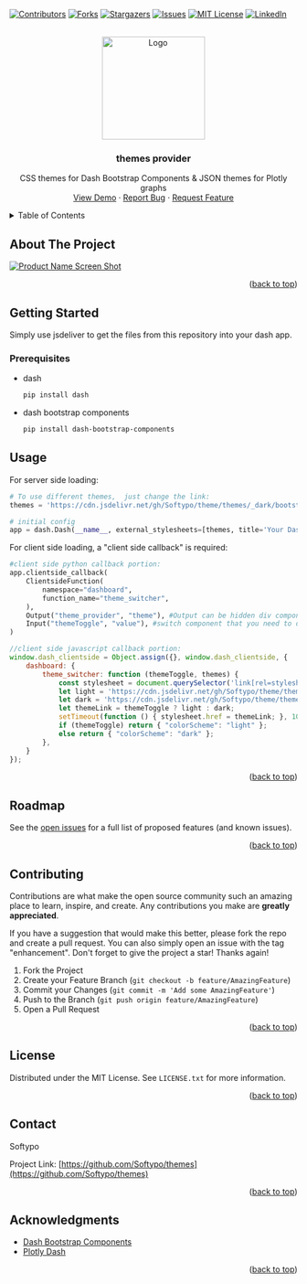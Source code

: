 <!-- Improved compatibility of back to top link: See: https://github.com/othneildrew/Best-README-Template/pull/73 -->
<a name="readme-top"></a>
<!--
*** Thanks for checking out the Best-README-Template. If you have a suggestion
*** that would make this better, please fork the repo and create a pull request
*** or simply open an issue with the tag "enhancement".
*** Don't forget to give the project a star!
*** Thanks again! Now go create something AMAZING! :D
-->



<!-- PROJECT SHIELDS -->
<!--
*** I'm using markdown "reference style" links for readability.
*** Reference links are enclosed in brackets [ ] instead of parentheses ( ).
*** See the bottom of this document for the declaration of the reference variables
*** for contributors-url, forks-url, etc. This is an optional, concise syntax you may use.
*** https://www.markdownguide.org/basic-syntax/#reference-style-links
-->
[![Contributors][contributors-shield]][contributors-url]
[![Forks][forks-shield]][forks-url]
[![Stargazers][stars-shield]][stars-url]
[![Issues][issues-shield]][issues-url]
[![MIT License][license-shield]][license-url]
[![LinkedIn][linkedin-shield]][linkedin-url]



<!-- PROJECT LOGO -->
<br />
<div align="center">
  <a href="https://github.com/Softypo/themes">
    <img src="https://avatars.githubusercontent.com/u/66080210?v=4" alt="Logo" width="180" height="180">
  </a>

<h3 align="center">themes provider</h3>

  <p align="center">
    CSS themes for Dash Bootstrap Components & JSON themes for Plotly graphs
    <br />
    <a href="https://github.com/Softypo/themes">View Demo</a>
    ·
    <a href="https://github.com/Softypo/themes/issues">Report Bug</a>
    ·
    <a href="https://github.com/Softypo/themes/issues">Request Feature</a>
  </p>
</div>



<!-- TABLE OF CONTENTS -->
<details>
  <summary>Table of Contents</summary>
  <ol>
    <li>
      <a href="#about-the-project">About The Project</a>
      <ul>
        <li><a href="#built-with">Built With</a></li>
      </ul>
    </li>
    <li>
      <a href="#getting-started">Getting Started</a>
      <ul>
        <li><a href="#prerequisites">Prerequisites</a></li>
        <li><a href="#installation">Installation</a></li>
      </ul>
    </li>
    <li><a href="#usage">Usage</a></li>
    <li><a href="#roadmap">Roadmap</a></li>
    <li><a href="#contributing">Contributing</a></li>
    <li><a href="#license">License</a></li>
    <li><a href="#contact">Contact</a></li>
    <li><a href="#acknowledgments">Acknowledgments</a></li>
  </ol>
</details>



<!-- ABOUT THE PROJECT -->
## About The Project

[![Product Name Screen Shot][product-screenshot]](https://example.com)

<p align="right">(<a href="#readme-top">back to top</a>)</p>

<!-- GETTING STARTED -->
## Getting Started

Simply use jsdeliver to get the files from this repository into your dash app.

### Prerequisites

* dash
  ```sh
  pip install dash
  ```
* dash bootstrap components
  ```sh
  pip install dash-bootstrap-components
  ```



<!-- USAGE EXAMPLES -->
## Usage

For server side loading:

```python
# To use different themes,  just change the link:
themes = 'https://cdn.jsdelivr.net/gh/Softypo/theme/themes/_dark/bootstrap_darkly.min.css'

# initial config
app = dash.Dash(__name__, external_stylesheets=[themes, title='Your Dashboard Name')
```

For client side loading, a "client side callback" is required:

```python
#client side python callback portion:
app.clientside_callback(
    ClientsideFunction(
        namespace="dashboard",
        function_name="theme_switcher",
    ),
    Output("theme_provider", "theme"), #Output can be hidden div component
    Input("themeToggle", "value"), #switch component that you need to declare in your app body.
)
```
```javascript
//client side javascript callback portion:
window.dash_clientside = Object.assign({}, window.dash_clientside, {
    dashboard: {
        theme_switcher: function (themeToggle, themes) {
            const stylesheet = document.querySelector('link[rel=stylesheet][href^="https://cdn.jsdelivr"]');
            let light = 'https://cdn.jsdelivr.net/gh/Softypo/theme/themes/_light/bootstrap_united.min.css'
            let dark = 'https://cdn.jsdelivr.net/gh/Softypo/theme/themes/_dark/bootstrap_darkly.min.css'
            let themeLink = themeToggle ? light : dark;
            setTimeout(function () { stylesheet.href = themeLink; }, 100);
            if (themeToggle) return { "colorScheme": "light" };
            else return { "colorScheme": "dark" };
        },
    }
});
```


<p align="right">(<a href="#readme-top">back to top</a>)</p>



<!-- ROADMAP -->
## Roadmap

See the [open issues](https://github.com/Softypo/themes/issues) for a full list of proposed features (and known issues).

<p align="right">(<a href="#readme-top">back to top</a>)</p>



<!-- CONTRIBUTING -->
## Contributing

Contributions are what make the open source community such an amazing place to learn, inspire, and create. Any contributions you make are **greatly appreciated**.

If you have a suggestion that would make this better, please fork the repo and create a pull request. You can also simply open an issue with the tag "enhancement".
Don't forget to give the project a star! Thanks again!

1. Fork the Project
2. Create your Feature Branch (`git checkout -b feature/AmazingFeature`)
3. Commit your Changes (`git commit -m 'Add some AmazingFeature'`)
4. Push to the Branch (`git push origin feature/AmazingFeature`)
5. Open a Pull Request

<p align="right">(<a href="#readme-top">back to top</a>)</p>



<!-- LICENSE -->
## License

Distributed under the MIT License. See `LICENSE.txt` for more information.

<p align="right">(<a href="#readme-top">back to top</a>)</p>



<!-- CONTACT -->
## Contact

Softypo

Project Link: [https://github.com/Softypo/themes](https://github.com/Softypo/themes)

<p align="right">(<a href="#readme-top">back to top</a>)</p>



<!-- ACKNOWLEDGMENTS -->
## Acknowledgments

* [Dash Bootstrap Components](https://dash-bootstrap-components.opensource.faculty.ai/)
* [Plotly Dash](https://plotly.com/dash/)

<p align="right">(<a href="#readme-top">back to top</a>)</p>



<!-- MARKDOWN LINKS & IMAGES -->
<!-- https://www.markdownguide.org/basic-syntax/#reference-style-links -->
[contributors-shield]: https://img.shields.io/github/contributors/Softypo/themes.svg?style=for-the-badge
[contributors-url]: https://github.com/Softypo/themes/graphs/contributors
[forks-shield]: https://img.shields.io/github/forks/Softypo/themes.svg?style=for-the-badge
[forks-url]: https://github.com/Softypo/themes/network/members
[stars-shield]: https://img.shields.io/github/stars/Softypo/themes.svg?style=for-the-badge
[stars-url]: https://github.com/Softypo/themes/stargazers
[issues-shield]: https://img.shields.io/github/issues/Softypo/themes.svg?style=for-the-badge
[issues-url]: https://github.com/Softypo/themes/issues
[license-shield]: https://img.shields.io/github/license/Softypo/themes.svg?style=for-the-badge
[license-url]: https://github.com/Softypo/themes/blob/master/LICENSE.txt
[linkedin-shield]: https://img.shields.io/badge/-LinkedIn-black.svg?style=for-the-badge&logo=linkedin&colorB=555
[linkedin-url]: https://linkedin.com/in/gabriel-garcia-rosas
[product-screenshot]: images/screenshot.png
